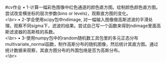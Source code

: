 #cv作业
• 1-计算⼀幅彩⾊图像中红⾊通道的颜⾊直⽅图。绘制颜⾊颜⾊直⽅图。尝试改变横坐标的层次参数(bins or levels)，观察直⽅图的变化。<br><\br>
• 2-学会使⽤scipy包中ndimage, 对⼀幅输⼊图像做⾼斯滤波的平滑处理。观察不同sigma下，滤波的结果。尝试⾃⼰写⼀个函数来得到ndimage⾥⾯⾼斯滤波器的⾼斯核的系数。<br><\br>
• 3-使⽤numpy包中的random随机数⼯具包⾥的多元正态分布multivariate_normal函数，制作⾼斯分布的随机图像，然后统计其直⽅图。通过统计数据来观察，其直⽅图分布的外围包络是否为⾼斯分布。<br><\br>
